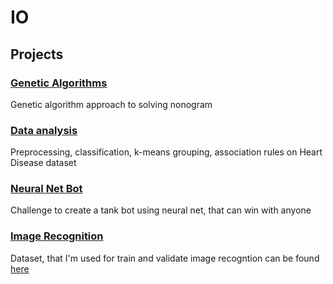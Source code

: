 # IO
## Projects
### [Genetic Algorithms](zad_domowe)
Genetic algorithm approach to solving nonogram
### [Data analysis](zad_domowe_2)
Preprocessing, classification, k-means grouping, association rules on Heart Disease dataset
### [Neural Net Bot](zad_domowe_3)
Challenge to create a tank bot using neural net, that can win with anyone
### [Image Recognition](zad_domowe_4)
Dataset, that I'm used for train and validate image recogntion can be found [here](https://www.kaggle.com/thedownhill/art-images-drawings-painting-sculpture-engraving/version/2)
